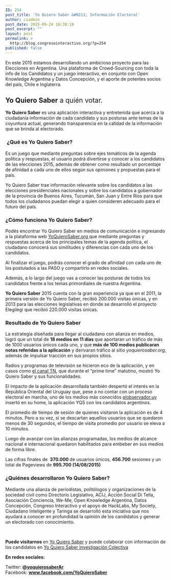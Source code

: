 ```yaml
---
ID: 254
post_title: 'Yo Quiero Saber &#8211; Información Electoral'
author: ciadmin
post_date: 2015-09-24 18:38:18
post_excerpt: ""
layout: post
permalink: >
  http://blog.congresointeractivo.org/?p=254
published: false
---
```

En este 2015 estamos desarrollando un ambicioso proyecto para las Elecciones en Argentina. Una plataforma de Crowd-Sourcing con toda la info de los Candidatos y un juego interactivo, en conjunto con Open Knowledge Argentina y Datos Concepción, y el aporte de potentes socios del país, Chile e Inglaterra.
<h2><b>Yo Quiero Saber</b><span style="font-weight: 400;"> a quién votar.</span></h2>
<strong>Yo Quiero Saber</strong> es una aplicación interactiva y entretenida que acerca a la ciudadanía información de cada candidato y sus posturas ante temas de la coyuntura actual, generando transparencia en la calidad de la información que se brinda al electorado.
<h3><span style="font-weight: 400;"> </span><b></b><b>¿Qué es Yo Quiero Saber?</b></h3>
Es un juego que mediante preguntas sobre ejes temáticos de la agenda política y respuestas, el usuario podrá divertirse y conocer a los candidatos de las elecciones 2015, además de obtener como resultado un porcentaje de afinidad a cada uno de ellos según sus opiniones y propuestas para el país.

Yo Quiero Saber trae información relevante sobre los candidatos a las elecciones presidenciales nacionales y sobre los candidatos a gobernador de la provincia de Buenos Aires, Tucumán, San Juan y Entre Ríos para que todos los ciudadanos puedan elegir a quien consideren adecuado para el futuro del país.
<h3><b></b><b>¿Cómo funciona Yo Quiero Saber?</b></h3>
Podés encontrar Yo Quiero Saber en medios de comunicación e ingresando a la plataforma web <a href="http://www.yoquierosaber.org">YoQuieroSaber.org </a>que mediante preguntas y respuestas acerca de los principales temas de la agenda política, el ciudadano conocerá sus similitudes y diferencias con cada uno de los candidatos.

<span style="font-weight: 400;">Al finalizar el juego, podrás conocer el grado de afinidad con cada uno de los postulados a las PASO y compartirlo en redes sociales.</span>

<span style="font-weight: 400;">Además, a lo largo del juego vas a conocer las posturas de todos los candidatos frente a los temas primordiales de nuestra Argentina.</span>

<b>Yo Quiero Saber</b><span style="font-weight: 400;"> 2015 cuenta con la gran experiencia ya que en el 2011, la primera versión de Yo Quiero Saber, recibió 200.000 visitas únicas, y en 2013 para las elecciones legislativas en donde se desarrolló el proyecto Elegilegi que recibió 220.000 visitas únicas.</span>
<h3><b></b><b>Resultado de Yo Quiero Saber</b></h3>
<span style="font-weight: 400;">La estrategia diseñada para llegar al ciudadano con alianza en medios, logró que un total de </span><b>18 medios en 11 días </b><span style="font-weight: 400;">que</span> <span style="font-weight: 400;">aportaran un tráfico de más de 1000 usuarios únicos cada uno, y que </span><b>más de 100 medios publicaran notas referidas a la aplicación</b><span style="font-weight: 400;"> y derivaran tráfico al sitio </span><i><span style="font-weight: 400;">yoquierosaber.org</span></i><span style="font-weight: 400;">, además de impulsar tracción en sus propios sitios.</span>

<span style="font-weight: 400;">Radios y programas de televisión se hicieron eco de la aplicación, y en casos como </span><a href="https://twitter.com/YoQuieroSaberAR/status/628174042168733696"><span style="font-weight: 400;">el canal TN</span></a><span style="font-weight: 400;">, que durante el “prime time” matutino, mostró Yo Quiero Saber y sus funcionalidades.</span>

<span style="font-weight: 400;">El impacto de la aplicación desarrollada también despertó el interés en la República Oriental del Uruguay que, pese a no contar con un proceso electoral en marcha, uno de los medios más conocidos </span><a href="http://www.elobservador.com.uy/un-juego-conocer-los-candidatos-argentinos-n666186"><span style="font-weight: 400;">elobservador.uy </span></a><span style="font-weight: 400;">insertó en su home, la aplicación YQS con los candidatos argentinos.</span>

<span style="font-weight: 400;">El promedio de tiempo de sesión de quienes visitaron la aplicación es de 4 minutos. Pero a su vez, si se descartan aquellos usuarios que se quedaron menos de 30 segundos, el tiempo de visita promedio por usuario se eleva a 10 minutos.</span>

<span style="font-weight: 400;">Luego de avanzar con las alianzas programadas, los medios de alcance nacional e internacional quedaron habilitados para embeber en sus medios de forma libre. </span>

<span style="font-weight: 400;">Las cifras finales de </span><b> 370.000 </b><span style="font-weight: 400;">de usuarios únicos, </span><b>456.700</b><span style="font-weight: 400;"> sesiones y un total de Pageviews de </span><b>995.700 (14/08/2015)</b>
<h3><b></b><b>¿Quiénes desarrollaron Yo Quiero Saber?</b></h3>
<span style="font-weight: 400;">Mediante una alianza de periodistas, politólogos y organizaciones de la sociedad civil como Directorio Legislativo, ACIJ, Acción Social Di Tella, Asociación Conciencia, We-Me, Open Knowledge Argentina, Datos Concepción, Congreso Interactivo y el apoyo de HackLabs, My Society, Ciudadano Inteligente y Taringa se desarrolló esta iniciativa que nos ayudará a conocer en profundidad la opinión de los candidatos y generar un electorado con conocimiento. </span>

<strong></strong><strong> </strong>

<b>Puede visitarnos </b><span style="font-weight: 400;">en </span><a href="http://yoquierosaber.org/"><span style="font-weight: 400;">Yo Quiero Saber</span></a><span style="font-weight: 400;"> y puede colaborar con información de los candidatos en </span><span style="font-weight: 400;"><a href="http://investigacion.yoquierosaber.org/">Yo Quiero Saber Investigación Colectiva</a></span>

<b>En redes sociales:</b>

<span style="font-weight: 400;">Twitter: </span><b><a href="https://twitter.com/YoQuieroSaberAR">@yoquierosaberAr
</a></b><span style="font-weight: 400;">Facebook: </span><a href="http://www.facebook.com/YoQuieroSaber"><b>www.facebook.com/YoQuieroSaber</b></a>